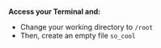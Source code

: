 **Access your Terminal and:**

+ Change your working directory to `/root`
+ Then, create an empty file `so_cool`
  
